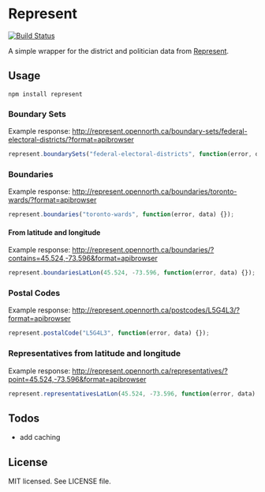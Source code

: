 # Represent

[![Build Status](https://secure.travis-ci.org/sprice/represent.png)](http://travis-ci.org/sprice/represent)

A simple wrapper for the district and politician data from [Represent](http://represent.opennorth.ca/).

## Usage

```
npm install represent
```

### Boundary Sets

Example response: http://represent.opennorth.ca/boundary-sets/federal-electoral-districts/?format=apibrowser

```javascript
represent.boundarySets("federal-electoral-districts", function(error, data) {});
```

### Boundaries

Example response: http://represent.opennorth.ca/boundaries/toronto-wards/?format=apibrowser

```javascript
represent.boundaries("toronto-wards", function(error, data) {});
```

#### From latitude and longitude

Example response: http://represent.opennorth.ca/boundaries/?contains=45.524,-73.596&format=apibrowser

```javascript
represent.boundariesLatLon(45.524, -73.596, function(error, data) {});
```

### Postal Codes

Example response: http://represent.opennorth.ca/postcodes/L5G4L3/?format=apibrowser

```javascript
represent.postalCode("L5G4L3", function(error, data) {});
```

### Representatives from latitude and longitude

Example response: http://represent.opennorth.ca/representatives/?point=45.524,-73.596&format=apibrowser

```javascript
represent.representativesLatLon(45.524, -73.596, function(error, data) {});
```

## Todos

* add caching

## License

MIT licensed. See LICENSE file.
